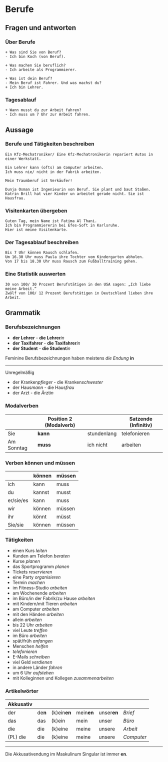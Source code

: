 # Berufe
## Fragen und antworten
### Über Berufe
```
+ Was sind Sie von Beruf?
- Ich bin Koch (von Beruf).
```
```
+ Was machen Sie beruflich?
- Ich arbeite als Programmierer.
```
```
+ Was ist dein Beruf?
- Mein Beruf ist Fahrer. Und was machst du?
+ Ich bin Lehrer.
```

### Tagesablauf
```
+ Wann musst du zur Arbeit fahren?
- Ich muss um 7 Uhr zur Arbeit fahren.
```

## Aussage
### Berufe und Tätigkeiten beschreiben
```
Ein Kfz-Mechatroniker/ Eine Kfz-Mechatronikerin repariert Autos in einer Werkstatt.
```
```
Ein Lehrer kann (ofts) am Computer arbeiten.
Ich muss nie/ nicht in der Fabrik arbeiten.
```
```
Mein Traumberuf ist Verkäufer!
```
```
Dunja Osman ist Ingenieurin von Beruf. Sie plant und baut Staßen.
Katrin Brill hat vier Kinder un arbeitet gerade nicht. Sie ist Hausfrau.
```

### Visitenkarten übergeben
```
Guten Tag, mein Name ist Fatima Al Thani.
Ich bin Programmiererin bei Efes-Soft in Karlsruhe.
Hier ist meine Visitenkarte.
```

### Der Tagesablauf beschreiben
```
Bis 7 Uhr können Rausch schlafen.
Um 16.30 Uhr muss Paula ihre Tochter vom Kindergarten abholen.
Von 17 bis 18.30 Uhr muss Rausch zum Fußballtraining gehen.
```

### Eine Statistik auswerten
```
30 von 100/ 30 Prozent Berufstätigen in den USA sagen: „Ich liebe meine Arbeit.“
Zwölf von 100/ 12 Prozent Berufstätigen in Deutschland lieben ihre Arbeit.
```

## Grammatik
### Berufsbezeichnungen
* **der Lehrer** - **die Lehrer***in*
* **der Taxifahrer** - **die Taxifahrer***in*
* **der Student** - **die Student***in*

Feminine Berufsbezeichnungen haben meistens *die Endung* **in**
***
Unregelmäßig
* der Kranken*pfleger* - die Kranken*schwester*
* der Haus*mann* - die Haus*frau*
* der Arzt - die *Ä*rzt*in*

### Modalverben
&nbsp; | Position 2 (Modalverb) | &nbsp; | Satzende (Infinitiv)
 | ---- | ---- | ---- | ---- |
Sie | **kann** | stundenlang | telefonieren
Am Sonntag | **muss** | ich nicht | arbeiten

### Verben können und müssen
&nbsp; | können | müssen
 | ---- | ---- | ---- |
ich | kann | muss
du | kannst | musst
er/sie/es | kann | muss
wir | können | müssen
ihr | könnt | müsst
Sie/sie | können | müssen

### Tätigkeiten
* einen Kurs *leiten*
* Kunden am Telefon *beraten*
* Kurse *planen*
* das Sportprogramm *planen*
* Tickets *reservieren*
* eine Party *organisieren*
* Termin *machen*
* im Fitness-Studio *arbeiten*
* am Wochenende *arbeiten*
* im Büro/in der Fabrik/zu Hause *arbeiten*
* mit Kindern/mit Tieren *arbeiten*
* am Computer *arbeiten*
* mit den Händen *arbeiten*
* allein *arbeiten*
* bis 22 Uhr *arbeiten*
* viel Leute *treffen*
* im Büro *arbeiten*
* spät/früh *anfangen*
* Menschen *helfen*
* *telefonieren*
* E-Mails *schreiben*
* viel Geld *verdienen*
* in andere Länder *fahren*
* um 6 Uhr *aufstehen*
* mit Kolleginnen und Kollegen *zusammenarbeiten*

### Artikelwörter
 Akkusativ | &nbsp; | &nbsp; | &nbsp; | &nbsp; | &nbsp;
 | ---- | ---- | ---- | ---- | ---- | ---- |
der | de**n** | (k)ein**en** | mein**en** | unser**en** | *Brief*
das | das | (k)ein | mein | unser | *Büro*
die | die | (k)eine | meine | unsere | *Arbeit*
(Pl.) die | die | (k)eine | meine | unsere | *Computer*
***
Die Akkusativendung im Maskulinum Singular ist immer **en**.